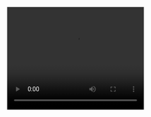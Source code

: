 <video width="320" height="240" controls>
  <source src="/myappvideo.mp4" type="video/mp4">
  นี้คือหน้าการใช้แบบ full size
</video>


